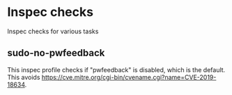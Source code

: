 # Inspec checks
Inspec checks for various tasks

## sudo-no-pwfeedback

This inspec profile checks if "pwfeedback" is disabled, which is the default. This avoids https://cve.mitre.org/cgi-bin/cvename.cgi?name=CVE-2019-18634.
